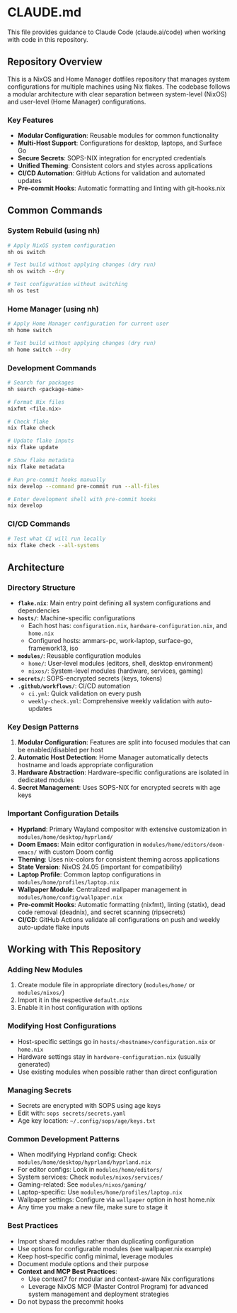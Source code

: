# CLAUDE.md

This file provides guidance to Claude Code (claude.ai/code) when working with code in this repository.

## Repository Overview

This is a NixOS and Home Manager dotfiles repository that manages system configurations for multiple machines using Nix flakes. The codebase follows a modular architecture with clear separation between system-level (NixOS) and user-level (Home Manager) configurations.

### Key Features
- **Modular Configuration**: Reusable modules for common functionality
- **Multi-Host Support**: Configurations for desktop, laptops, and Surface Go
- **Secure Secrets**: SOPS-NIX integration for encrypted credentials
- **Unified Theming**: Consistent colors and styles across applications
- **CI/CD Automation**: GitHub Actions for validation and automated updates
- **Pre-commit Hooks**: Automatic formatting and linting with git-hooks.nix

## Common Commands

### System Rebuild (using nh)
```bash
# Apply NixOS system configuration
nh os switch

# Test build without applying changes (dry run)
nh os switch --dry

# Test configuration without switching
nh os test
```

### Home Manager (using nh)
```bash
# Apply Home Manager configuration for current user
nh home switch

# Test build without applying changes (dry run)
nh home switch --dry
```

### Development Commands
```bash
# Search for packages
nh search <package-name>

# Format Nix files
nixfmt <file.nix>

# Check flake
nix flake check

# Update flake inputs
nix flake update

# Show flake metadata
nix flake metadata

# Run pre-commit hooks manually
nix develop --command pre-commit run --all-files

# Enter development shell with pre-commit hooks
nix develop
```

### CI/CD Commands
```bash
# Test what CI will run locally
nix flake check --all-systems
```

## Architecture

### Directory Structure
- **`flake.nix`**: Main entry point defining all system configurations and dependencies
- **`hosts/`**: Machine-specific configurations
  - Each host has: `configuration.nix`, `hardware-configuration.nix`, and `home.nix`
  - Configured hosts: ammars-pc, work-laptop, surface-go, framework13, iso
- **`modules/`**: Reusable configuration modules
  - `home/`: User-level modules (editors, shell, desktop environment)
  - `nixos/`: System-level modules (hardware, services, gaming)
- **`secrets/`**: SOPS-encrypted secrets (keys, tokens)
- **`.github/workflows/`**: CI/CD automation
  - `ci.yml`: Quick validation on every push
  - `weekly-check.yml`: Comprehensive weekly validation with auto-updates

### Key Design Patterns
1. **Modular Configuration**: Features are split into focused modules that can be enabled/disabled per host
2. **Automatic Host Detection**: Home Manager automatically detects hostname and loads appropriate configuration
3. **Hardware Abstraction**: Hardware-specific configurations are isolated in dedicated modules
4. **Secret Management**: Uses SOPS-NIX for encrypted secrets with age keys

### Important Configuration Details
- **Hyprland**: Primary Wayland compositor with extensive customization in `modules/home/desktop/hyprland/`
- **Doom Emacs**: Main editor configuration in `modules/home/editors/doom-emacs/` with custom Doom config
- **Theming**: Uses nix-colors for consistent theming across applications
- **State Version**: NixOS 24.05 (important for compatibility)
- **Laptop Profile**: Common laptop configurations in `modules/home/profiles/laptop.nix`
- **Wallpaper Module**: Centralized wallpaper management in `modules/home/config/wallpaper.nix`
- **Pre-commit Hooks**: Automatic formatting (nixfmt), linting (statix), dead code removal (deadnix), and secret scanning (ripsecrets)
- **CI/CD**: GitHub Actions validate all configurations on push and weekly auto-update flake inputs

## Working with This Repository

### Adding New Modules
1. Create module file in appropriate directory (`modules/home/` or `modules/nixos/`)
2. Import it in the respective `default.nix`
3. Enable it in host configuration with options

### Modifying Host Configurations
- Host-specific settings go in `hosts/<hostname>/configuration.nix` or `home.nix`
- Hardware settings stay in `hardware-configuration.nix` (usually generated)
- Use existing modules when possible rather than direct configuration

### Managing Secrets
- Secrets are encrypted with SOPS using age keys
- Edit with: `sops secrets/secrets.yaml`
- Age key location: `~/.config/sops/age/keys.txt`

### Common Development Patterns
- When modifying Hyprland config: Check `modules/home/desktop/hyprland/hyprland.nix`
- For editor configs: Look in `modules/home/editors/`
- System services: Check `modules/nixos/services/`
- Gaming-related: See `modules/nixos/gaming/`
- Laptop-specific: Use `modules/home/profiles/laptop.nix`
- Wallpaper settings: Configure via `wallpaper` option in host home.nix
- Any time you make a new file, make sure to stage it

### Best Practices
- Import shared modules rather than duplicating configuration
- Use options for configurable modules (see wallpaper.nix example)
- Keep host-specific config minimal, leverage modules
- Document module options and their purpose
- **Context and MCP Best Practices**:
  - Use context7 for modular and context-aware Nix configurations
  - Leverage NixOS MCP (Master Control Program) for advanced system management and deployment strategies
- Do not bypass the precommit hooks
